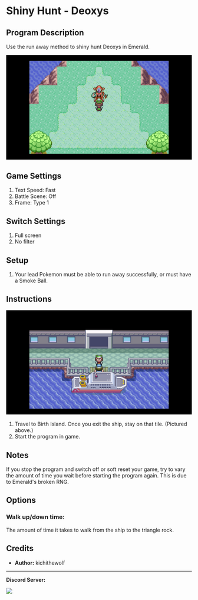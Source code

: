 # Shiny Hunt - Deoxys

## Program Description

Use the run away method to shiny hunt Deoxys in Emerald.

<img src="images/ShinyHuntDeoxys-0.png">

## Game Settings

1. Text Speed: Fast
2. Battle Scene: Off
3. Frame: Type 1

## Switch Settings

1. Full screen
2. No filter

## Setup

1. Your lead Pokemon must be able to run away successfully, or must have a Smoke Ball.

## Instructions

<img src="images/ShinyHuntDeoxys-1.png">

1. Travel to Birth Island. Once you exit the ship, stay on that tile. (Pictured above.)
2. Start the program in game.

## Notes

If you stop the program and switch off or soft reset your game, try to vary the amount of time you wait before starting the program again. This is due to Emerald's broken RNG.

## Options

### Walk up/down time:

The amount of time it takes to walk from the ship to the triangle rock.

## Credits

- **Author:** kichithewolf


<hr>

**Discord Server:** 

[<img src="https://canary.discordapp.com/api/guilds/695809740428673034/widget.png?style=banner2">](https://discord.gg/cQ4gWxN)

